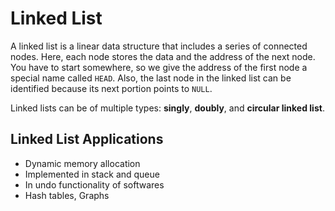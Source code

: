 # Linked List

A linked list is a linear data structure that includes a series of
connected nodes. Here, each node stores the data and the address
of the next node.
You have to start somewhere, so we give the address of the first
node a special name called `HEAD`. Also, the last node in the
linked list can be identified because its next portion points to `NULL`.

Linked lists can be of multiple types: **singly**, **doubly**,
and **circular linked list**.

## Linked List Applications

- Dynamic memory allocation
- Implemented in stack and queue
- In undo functionality of softwares
- Hash tables, Graphs
